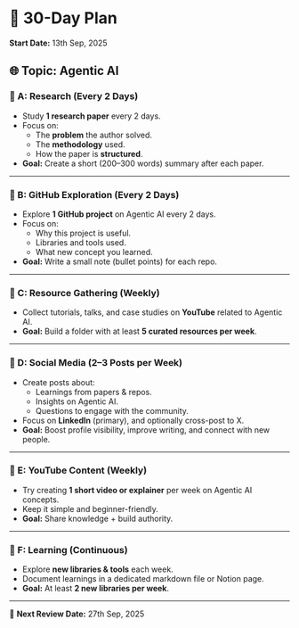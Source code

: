 # 📅 30-Day Plan  
**Start Date:** 13th Sep, 2025  

## 🌐 Topic: Agentic AI  

### 🔹 A: Research (Every 2 Days)
- Study **1 research paper** every 2 days.  
- Focus on:  
  - The **problem** the author solved.  
  - The **methodology** used.  
  - How the paper is **structured**.  
- **Goal:** Create a short (200–300 words) summary after each paper.  

---

### 🔹 B: GitHub Exploration (Every 2 Days)  
- Explore **1 GitHub project** on Agentic AI every 2 days.  
- Focus on:  
  - Why this project is useful.  
  - Libraries and tools used.  
  - What new concept you learned.  
- **Goal:** Write a small note (bullet points) for each repo.  

---

### 🔹 C: Resource Gathering (Weekly)  
- Collect tutorials, talks, and case studies on **YouTube** related to Agentic AI.  
- **Goal:** Build a folder with at least **5 curated resources per week**.  

---

### 🔹 D: Social Media (2–3 Posts per Week)  
- Create posts about:  
  - Learnings from papers & repos.  
  - Insights on Agentic AI.  
  - Questions to engage with the community.  
- Focus on **LinkedIn** (primary), and optionally cross-post to X.  
- **Goal:** Boost profile visibility, improve writing, and connect with new people.  

---

### 🔹 E: YouTube Content (Weekly)  
- Try creating **1 short video or explainer** per week on Agentic AI concepts.  
- Keep it simple and beginner-friendly.  
- **Goal:** Share knowledge + build authority.  

---

### 🔹 F: Learning (Continuous)  
- Explore **new libraries & tools** each week.  
- Document learnings in a dedicated markdown file or Notion page.  
- **Goal:** At least **2 new libraries per week**.  

---

📍 **Next Review Date:** 27th Sep, 2025  

